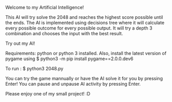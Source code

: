 Welcome to my Artificial Intelligence!

This AI will try solve the 2048 and reaches the highest score possible until the 
ends. The AI is implemented using decisions tree where it will calculate every 
possible outcome for every possible output. It will try a depth 3 combination and 
chooses the input with the best result. 

Try out my AI!

Requirements: python or python 3 installed. 
Also, install the latest version of pygame using 
$ python3 -m pip install pygame==2.0.0.dev6

To run : 
$ python3 2048.py

You can try the game mannually or have the AI solve it for you by pressing Enter!
You can pause and unpause AI activity by pressing Enter. 

Please enjoy one of my small project! :D